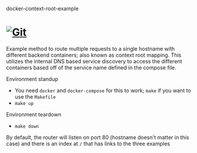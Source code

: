 docker-context-root-example

[![Git](https://app.soluble.cloud/api/v1/public/badges/cd852326-eeb7-4140-a14f-4b98270d63cc.svg?orgId=358302604202)](https://app.soluble.cloud/repos/details/github.com/vandrucha77/docker-context-root-example?orgId=358302604202)  
===========================

Example method to route multiple requests to a single hostname with different backend containers; also known as context root mapping.  This utilizes the internal DNS based service discovery to access the different containers based off of the service name defined in the compose file.

Environment standup
  * You need `docker` and `docker-compose` for this to work; `make` if you want to use the `Makefile`
  * `make up`

Environment teardown
  * `make down`

By default, the router will listen on port 80 (hostname doesn't matter in this case) and there is an index at `/` that has links to the three examples
